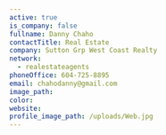 ```yaml
---
active: true
is_company: false
fullname: Danny Chaho
contactTitle: Real Estate
company: Sutton Grp West Coast Realty
network:
  - realestateagents
phoneOffice: 604-725-8895
email: chahodanny@gmail.com
image_path:
color:
website:
profile_image_path: /uploads/Web.jpg
---
```



